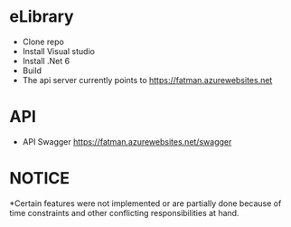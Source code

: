 # eLibrary
  * Clone repo
  * Install Visual studio
  * Install .Net 6
  * Build
  * The api server currently points to https://fatman.azurewebsites.net

# API
  * API Swagger https://fatman.azurewebsites.net/swagger

# NOTICE
 *Certain features were not implemented or are partially done
 because of time constraints and other conflicting responsibilities at hand.
 
